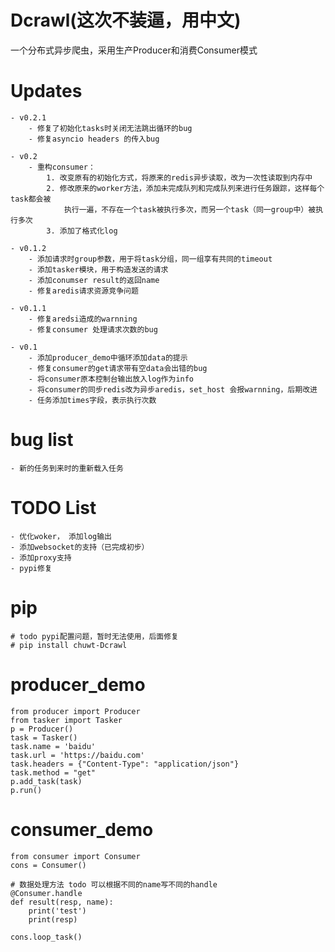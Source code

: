 # Dcrawl(这次不装逼，用中文)
一个分布式异步爬虫，采用生产Producer和消费Consumer模式

# Updates

    - v0.2.1
        - 修复了初始化tasks时关闭无法跳出循环的bug
        - 修复asyncio headers 的传入bug

    - v0.2
        - 重构consumer：
            1. 改变原有的初始化方式，将原来的redis异步读取，改为一次性读取到内存中
            2. 修改原来的worker方法，添加未完成队列和完成队列来进行任务跟踪，这样每个task都会被
                执行一遍，不存在一个task被执行多次，而另一个task（同一group中）被执行多次
            3. 添加了格式化log

    - v0.1.2
        - 添加请求时group参数，用于将task分组，同一组享有共同的timeout
        - 添加tasker模块，用于构造发送的请求
        - 添加conumser result的返回name
        - 修复aredis请求资源竞争问题
    
    - v0.1.1
        - 修复aredsi造成的warnning
        - 修复consumer 处理请求次数的bug
    
    - v0.1
        - 添加producer_demo中循环添加data的提示
        - 修复consumer的get请求带有空data会出错的bug
        - 将consumer原本控制台输出放入log作为info
        - 将consumer的同步redis改为异步aredis，set_host 会报warnning，后期改进
        - 任务添加times字段，表示执行次数

# bug list
    
    - 新的任务到来时的重新载入任务
    

# TODO List
    
    - 优化woker， 添加log输出
    - 添加websocket的支持（已完成初步）
    - 添加proxy支持
    - pypi修复

# pip

    # todo pypi配置问题，暂时无法使用，后面修复
    # pip install chuwt-Dcrawl

# producer_demo

    from producer import Producer
    from tasker import Tasker
    p = Producer()
    task = Tasker()
    task.name = 'baidu'
    task.url = 'https://baidu.com'
    task.headers = {"Content-Type": "application/json"}
    task.method = "get"
    p.add_task(task)
    p.run()

# consumer_demo

    from consumer import Consumer
    cons = Consumer()
    
    # 数据处理方法 todo 可以根据不同的name写不同的handle
    @Consumer.handle
    def result(resp, name):
        print('test')
        print(resp)
        
    cons.loop_task()
